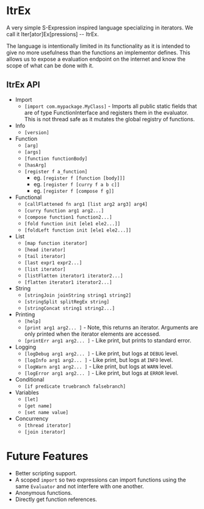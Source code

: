 # ItrEx

A very simple S-Expression inspired language specializing in iterators.
We call it Iter[ator]Ex[pressions] -- ItrEx.

The language is intentionally limited in its functionality as it
is intended to give no more usefulness than the functions an
implementor defines. This allows us to expose a evaluation 
endpoint on the internet and know the scope of what can be done
with it.

## ItrEx API 

* Import
  * `[import com.mypackage.MyClass]` - Imports all public static fields
    that are of type FunctionInterface and registers them in the 
    evaluator. This is not thread safe as it mutates the global
    registry of functions.
* Info
  * `[version]`
* Function
  * `[arg]`
  * `[args]`
  * `[function functionBody]`
  * `[hasArg]`
  * `[register f a_function]`
    * eg. `[register f [function [body]]]`
    * eg. `[register f [curry f a b c]]`
    * eg. `[register f [compose f g]]`
* Functional
  * `[callFlattened fn arg1 [list arg2 arg3] arg4]`
  * `[curry function arg1 arg2...]`
  * `[compose function1 function2...]`
  * `[fold function init [ele1 ele2...]]`
  * `[foldLeft function init [ele1 ele2...]]`
* List
  * `[map function iterator]`
  * `[head iterator]`
  * `[tail iterator]`
  * `[last expr1 expr2...]`
  * `[list iterator]`
  * `[listFlatten iterator1 iterator2...]`
  * `[flatten iterator1 iterator2...]`
* String
  * `[stringJoin joinString string1 string2]`
  * `[stringSplit splitRegEx string]`
  * `[stringConcat string1 string2...]`
* Printing
  * `[help]`
  * `[print arg1 arg2... ]` - Note, this returns an iterator.
    Arguments are only printed when the iterator elements are accessed.
  * `[printErr arg1 arg2... ]` - Like print, but prints to standard error.
* Logging
  * `[logDebug arg1 arg2... ]` - Like print, but logs at `DEBUG` level.
  * `[logInfo arg1 arg2... ]` - Like print, but logs at `INFO` level.
  * `[logWarn arg1 arg2... ]` - Like print, but logs at `WARN` level.
  * `[logError arg1 arg2... ]` - Like print, but logs at `ERROR` level.
* Conditional
  * `[if predicate truebranch falsebranch]`
* Variables
  * `[let]`
  * `[get name]`
  * `[set name value]`
* Concurrency
  * `[thread iterator]`
  * `[join iterator]`

# Future Features

* Better scripting support.
* A scoped `import` so two expressions can import functions 
  using the same `Evaluator` and not interfere with one another.
* Anonymous functions.
* Directly get function references.

